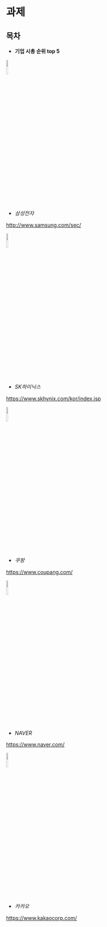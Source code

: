 # 과제
## 목차
- **기업 시총 순위 top 5**
  
 
 
 <img src=https://upload.wikimedia.org/wikipedia/commons/thumb/2/24/Samsung_Logo.svg/1280px-Samsung_Logo.svg.png width=10%>
  
  
  
  - *삼성전자*
  
  <http://www.samsung.com/sec/>
  
  
  
  <img src=https://noplan.kr/wp-content/uploads/2021/04/20210409_112802.jpg width=10%>
  
  - *SK하이닉스*

  <https://www.skhynix.com/kor/index.jsp>

 
 
<img src=https://ww.namu.la/s/94a080fa585ae5e870adaa579ea2a495b665b1469b32ae431b3f4bbd2d7b45c038f28f30d2eb6e0ea73f06989430c4f7c6d864133dcd3c7a8f4b6d26bb70996be69fe6a415f50d00f5c879818f3326d2338f08d68f5b9fbff52d0f3508b72b47 width=10%>
  
  
  
  - *쿠팡*
  
   <https://www.coupang.com/>
  

  <img src=https://w.namu.la/s/272c638c8e16264bf86d1f7597b2aafc9d4cc251045b0761057f0525eb44662a70117c9e9f92653dee7447094eee067042cfc6450552fb801c96ca6955c70e05f232adba43e88db1eba04282266ebca9d8f172dbd72920f59025c5cff528c73b width=10%>
  
    
  - *NAVER*

   <https://www.naver.com/>

  
  <img src=https://w.namu.la/s/2ddac414f050c66f400240de606fc7e0b4fad2cad27c056d27d9edea9d73a290461626926beec4bacba11462b0cf81c8d0732f19455a266c2caba8b76698abf3322a6da7daeff281daf6cc10b62bd5bfcd9f5b4db532ff6584a6bf82054214a0 width=10%>
   
 
  - *카카오*

   <https://www.kakaocorp.com/>










